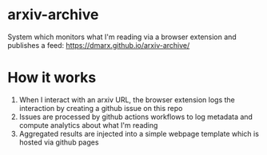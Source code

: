 # arxiv-archive

System which monitors what I'm reading via a browser extension and publishes a feed: https://dmarx.github.io/arxiv-archive/

# How it works

1. When I interact with an arxiv URL, the browser extension logs the interaction by creating a github issue on this repo
2. Issues are processed by github actions workflows to log metadata and compute analytics about what I'm reading
3. Aggregated results are injected into a simple webpage template which is hosted via github pages
